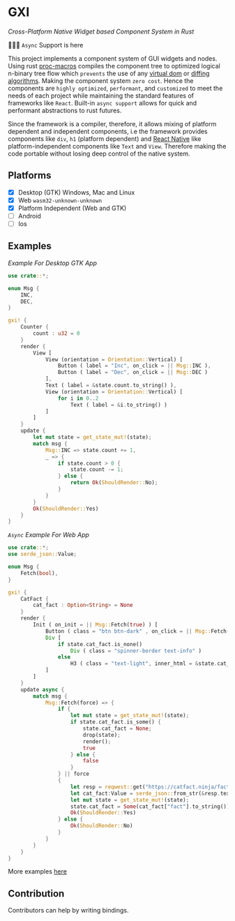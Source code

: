 # GXI

*Cross-Platform Native Widget based Component System in Rust*

🎉🥂🥳 `Async` Support is here

This project implements a component system of GUI widgets and nodes. Using
rust [proc-macros](https://doc.rust-lang.org/reference/procedural-macros.html) compiles the component tree to optimized
logical n-binary tree flow which `prevents` the use of any [virtual dom](https://reactjs.org/docs/faq-internals.html)
or [diffing algorithms](https://reactjs.org/docs/reconciliation.html). Making the component system `zero cost`. Hence
the components are
`highly optimized`, `performant`, and `customized` to meet the needs of each project while maintaining the standard
features of frameworks like `React`. Built-in `async support` allows for quick and performant abstractions to rust
futures.

Since the framework is a compiler, therefore, it allows mixing of platform dependent and independent components, i.e the
framework provides components like `div`, `h1` (platform dependent) and [React Native](https://reactnative.dev/) like
platform-independent components like `Text` and `View`. Therefore making the code portable without losing deep control
of the native system.

## Platforms

+ [X] Desktop (GTK) Windows, Mac and Linux
+ [X] Web `wasm32-unknown-unknown`
+ [X] Platform Independent (Web and GTK)
+ [ ] Android
+ [ ] Ios

## Examples

*Example For Desktop GTK App*

```rust
use crate::*;

enum Msg {
    INC,
    DEC,
}

gxi! {
    Counter {
        count : u32 = 0
    }
    render {
        View [
            View (orientation = Orientation::Vertical) [
                Button ( label = "Inc", on_click = || Msg::INC ),
                Button ( label = "Dec", on_click = || Msg::DEC )
            ],
            Text ( label = &state.count.to_string() ),
            View (orientation = Orientation::Vertical) [
                for i in 0..2
                    Text ( label = &i.to_string() )
            ]
        ]
    }
    update {
        let mut state = get_state_mut!(state);
        match msg {
            Msg::INC => state.count += 1,
            _ => {
                if state.count > 0 {
                    state.count -= 1;
                } else {
                    return Ok(ShouldRender::No);
                }
            }
        }
        Ok(ShouldRender::Yes)
    }
}
```

*`Async` Example For Web App*

```rust
use crate::*;
use serde_json::Value;

enum Msg {
    Fetch(bool),
}

gxi! {
    CatFact {
        cat_fact : Option<String> = None
    }
    render {
        Init ( on_init = || Msg::Fetch(true) ) [
            Button ( class = "btn btn-dark" , on_click = || Msg::Fetch(false), inner_html = "Fetch Cat Memes" ),
            Div [
                if state.cat_fact.is_none()
                    Div ( class = "spinner-border text-info" )
                else
                    H3 ( class = "text-light", inner_html = &state.cat_fact.as_ref().unwrap() )
            ]
        ]
    }
    update async {
        match msg {
            Msg::Fetch(force) => {
                if {
                    let mut state = get_state_mut!(state);
                    if state.cat_fact.is_some() {
                        state.cat_fact = None;
                        drop(state);
                        render();
                        true
                    } else {
                        false
                    }
                } || force
                {
                    let resp = reqwest::get("https://catfact.ninja/fact?max_length=140").await?;
                    let cat_fact:Value = serde_json::from_str(&resp.text().await?)?;
                    let mut state = get_state_mut!(state);
                    state.cat_fact = Some(cat_fact["fact"].to_string());
                    Ok(ShouldRender::Yes)
                } else {
                    Ok(ShouldRender::No)
                }
            }
        }
    }
}
```

More examples [here](examples)

## Contribution

Contributors can help by writing bindings.
